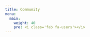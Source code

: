```yaml
---
title: Community
menu:
  main:
    weight: 40
    pre: <i class='fab fa-users'></i>
---
```


<!--add blocks of content here to add more sections to the community page -->

